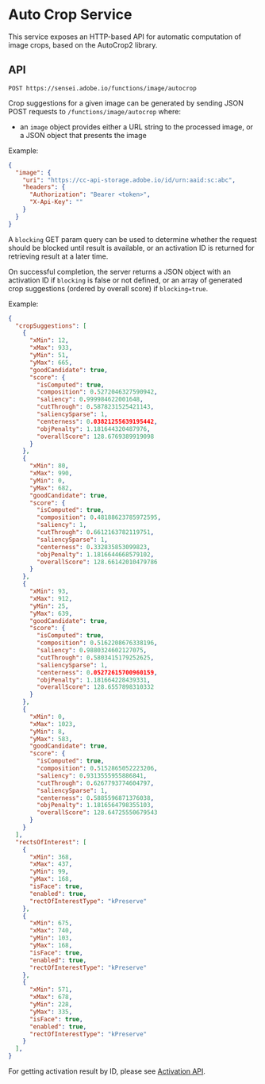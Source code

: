 # Auto Crop Service

This service exposes an HTTP-based API for automatic computation of image crops, based on the AutoCrop2 library.


## API

`POST https://sensei.adobe.io/functions/image/autocrop`

Crop suggestions for a given image can be generated by sending JSON POST requests to `/functions/image/autocrop` where:

* an `image` object provides either a URL string to the processed image, or a JSON object that presents the image

Example:

```json
{
  "image": {
    "uri": "https://cc-api-storage.adobe.io/id/urn:aaid:sc:abc",
    "headers": {
      "Authorization": "Bearer <token>",
      "X-Api-Key": ""
    }
  }
}
```

A `blocking` GET param query can be used to determine whether the request should be blocked until result is available, or an activation ID is returned for retrieving result at a later time.

On successful completion, the server returns a JSON object with an activation ID if `blocking` is false or not defined, or an array of generated crop suggestions (ordered by overall score) if `blocking=true`.

Example:

```json
{
  "cropSuggestions": [
    {
      "xMin": 12,
      "xMax": 933,
      "yMin": 51,
      "yMax": 665,
      "goodCandidate": true,
      "score": {
        "isComputed": true,
        "composition": 0.5272046327590942,
        "saliency": 0.999984622001648,
        "cutThrough": 0.5878231525421143,
        "saliencySparse": 1,
        "centerness": 0.03821255639195442,
        "objPenalty": 1.181644320487976,
        "overallScore": 128.6769389919098
      }
    },
    {
      "xMin": 80,
      "xMax": 990,
      "yMin": 0,
      "yMax": 682,
      "goodCandidate": true,
      "score": {
        "isComputed": true,
        "composition": 0.48188623785972595,
        "saliency": 1,
        "cutThrough": 0.6612163782119751,
        "saliencySparse": 1,
        "centerness": 0.332835853099823,
        "objPenalty": 1.1816644668579102,
        "overallScore": 128.66142010479786
      }
    },
    {
      "xMin": 93,
      "xMax": 912,
      "yMin": 25,
      "yMax": 639,
      "goodCandidate": true,
      "score": {
        "isComputed": true,
        "composition": 0.5162208676338196,
        "saliency": 0.9880324602127075,
        "cutThrough": 0.5803415179252625,
        "saliencySparse": 1,
        "centerness": 0.05272615700960159,
        "objPenalty": 1.181664228439331,
        "overallScore": 128.6557898310332
      }
    },
    {
      "xMin": 0,
      "xMax": 1023,
      "yMin": 8,
      "yMax": 583,
      "goodCandidate": true,
      "score": {
        "isComputed": true,
        "composition": 0.5152865052223206,
        "saliency": 0.9313555955886841,
        "cutThrough": 0.6267793774604797,
        "saliencySparse": 1,
        "centerness": 0.5885596871376038,
        "objPenalty": 1.1816564798355103,
        "overallScore": 128.64725550679543
      }
    }
  ],
  "rectsOfInterest": [
    {
      "xMin": 368,
      "xMax": 437,
      "yMin": 99,
      "yMax": 168,
      "isFace": true,
      "enabled": true,
      "rectOfInterestType": "kPreserve"
    },
    {
      "xMin": 675,
      "xMax": 740,
      "yMin": 103,
      "yMax": 168,
      "isFace": true,
      "enabled": true,
      "rectOfInterestType": "kPreserve"
    },
    {
      "xMin": 571,
      "xMax": 678,
      "yMin": 228,
      "yMax": 335,
      "isFace": true,
      "enabled": true,
      "rectOfInterestType": "kPreserve"
    }
  ],
}
```  

For getting activation result by ID, please see [Activation API](activation.md).
